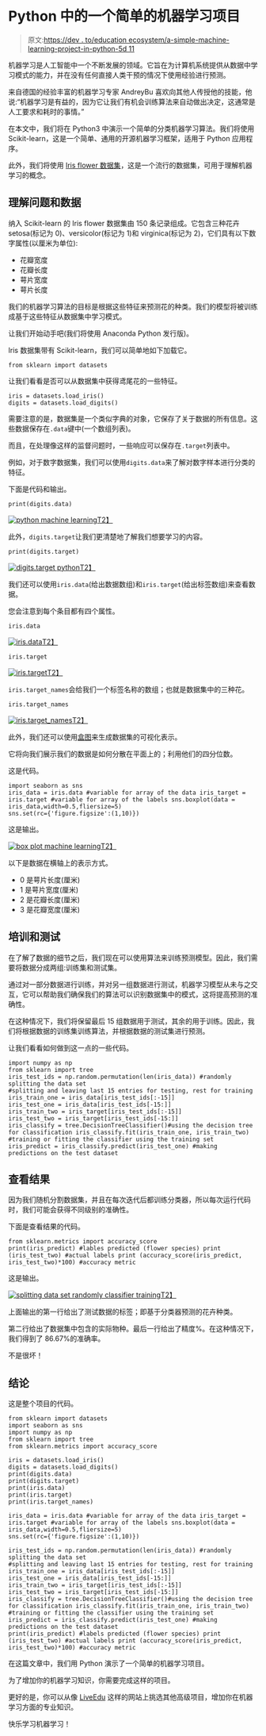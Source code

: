 # Python 中的一个简单的机器学习项目

> 原文:[https://dev . to/education ecosystem/a-simple-machine-learning-project-in-python-5d 11](https://dev.to/educationecosystem/a-simple-machine-learning-project-in-python-5d11)

机器学习是人工智能中一个不断发展的领域。它旨在为计算机系统提供从数据中学习模式的能力，并在没有任何直接人类干预的情况下使用经验进行预测。

来自德国的经验丰富的机器学习专家 AndreyBu 喜欢向其他人传授他的技能，他说:“机器学习是有益的，因为它让我们有机会训练算法来自动做出决定，这通常是人工要求和耗时的事情。”

在本文中，我们将在 Python3 中演示一个简单的分类机器学习算法。我们将使用 Scikit-learn，这是一个简单、通用的开源机器学习框架，适用于 Python 应用程序。

此外，我们将使用 [Iris flower 数据集](https://en.wikipedia.org/wiki/Iris_flower_data_set)，这是一个流行的数据集，可用于理解机器学习的概念。

## [](#understanding-the-problem-and-data)理解问题和数据

纳入 Scikit-learn 的 Iris flower 数据集由 150 条记录组成。它包含三种花卉 setosa(标记为 0)、versicolor(标记为 1)和 virginica(标记为 2)，它们具有以下数字属性(以厘米为单位):

*   花瓣宽度
*   花瓣长度
*   萼片宽度
*   萼片长度

我们的机器学习算法的目标是根据这些特征来预测花的种类。我们的模型将被训练成基于这些特征从数据集中学习模式。

让我们开始动手吧(我们将使用 Anaconda Python 发行版)。

Iris 数据集带有 Scikit-learn，我们可以简单地如下加载它。

```
from sklearn import datasets 
```

让我们看看是否可以从数据集中获得鸢尾花的一些特征。

```
iris = datasets.load_iris()
digits = datasets.load_digits() 
```

需要注意的是，数据集是一个类似字典的对象，它保存了关于数据的所有信息。这些数据保存在`.data`键中(一个数组列表)。

而且，在处理像这样的监督问题时，一些响应可以保存在`.target`列表中。

例如，对于数字数据集，我们可以使用`digits.data`来了解对数字样本进行分类的特征。

下面是代码和输出。

```
print(digits.data) 
```

[![python machine learning](../Images/5a81e41209e60b91fd543bdf21e4ded6.png)T2】](https://res.cloudinary.com/practicaldev/image/fetch/s--0Mz-gg7e--/c_limit%2Cf_auto%2Cfl_progressive%2Cq_auto%2Cw_880/http://blog.liveedu.tv/wp-content/uploads/2018/05/ml1.png)

此外，`digits.target`让我们更清楚地了解我们想要学习的内容。

```
print(digits.target) 
```

[![digits.target python](../Images/66fcaa156e5500b1159b83a3bd02b6f2.png)T2】](https://res.cloudinary.com/practicaldev/image/fetch/s--hny4Q8Sr--/c_limit%2Cf_auto%2Cfl_progressive%2Cq_auto%2Cw_880/http://blog.liveedu.tv/wp-content/uploads/2018/05/ml2.png)

我们还可以使用`iris.data`(给出数据数组)和`iris.target`(给出标签数组)来查看数据。

您会注意到每个条目都有四个属性。

```
iris.data 
```

[![iris.data](../Images/5dd8aa4321aaba05ae6761413418f0e9.png)T2】](https://res.cloudinary.com/practicaldev/image/fetch/s--IBghmEHu--/c_limit%2Cf_auto%2Cfl_progressive%2Cq_auto%2Cw_880/http://blog.liveedu.tv/wp-content/uploads/2018/05/ml3.png)

```
iris.target 
```

[![iris.target](../Images/4e4308183934eace3e47eea429079906.png)T2】](https://res.cloudinary.com/practicaldev/image/fetch/s--OXThgU-s--/c_limit%2Cf_auto%2Cfl_progressive%2Cq_auto%2Cw_880/http://blog.liveedu.tv/wp-content/uploads/2018/05/ml4.png)

`iris.target_names`会给我们一个标签名称的数组；也就是数据集中的三种花。

`iris.target_names`

[![iris.target_names](../Images/813e6310e7e9b658956e8e91a283a0d6.png)T2】](https://res.cloudinary.com/practicaldev/image/fetch/s--jdYuV-Un--/c_limit%2Cf_auto%2Cfl_progressive%2Cq_auto%2Cw_880/http://blog.liveedu.tv/wp-content/uploads/2018/05/ml5.png)

此外，我们还可以使用[盒图](https://en.wikipedia.org/wiki/Box_plot)来生成数据集的可视化表示。

它将向我们展示我们的数据是如何分散在平面上的；利用他们的四分位数。

这是代码。

```
import seaborn as sns
iris_data = iris.data #variable for array of the data iris_target = iris.target #variable for array of the labels sns.boxplot(data = iris_data,width=0.5,fliersize=5)
sns.set(rc={'figure.figsize':(1,10)}) 
```

这是输出。

[![box plot machine learning](../Images/dc2544f54c31eb8c03fb3f78bbc4c1cf.png)T2】](https://res.cloudinary.com/practicaldev/image/fetch/s--tmyfEz8h--/c_limit%2Cf_auto%2Cfl_progressive%2Cq_auto%2Cw_880/http://blog.liveedu.tv/wp-content/uploads/2018/05/ml6.png)

以下是数据在横轴上的表示方式。

*   0 是萼片长度(厘米)
*   1 是萼片宽度(厘米)
*   2 是花瓣长度(厘米)
*   3 是花瓣宽度(厘米)

## [](#training-and-testing)培训和测试

在了解了数据的细节之后，我们现在可以使用算法来训练预测模型。因此，我们需要将数据分成两组:训练集和测试集。

通过对一部分数据进行训练，并对另一组数据进行测试，机器学习模型从未与之交互，它可以帮助我们确保我们的算法可以识别数据集中的模式，这将提高预测的准确性。

在这种情况下，我们将保留最后 15 组数据用于测试，其余的用于训练。因此，我们将根据数据的训练集训练算法，并根据数据的测试集进行预测。

让我们看看如何做到这一点的一些代码。

```
import numpy as np
from sklearn import tree
iris_test_ids = np.random.permutation(len(iris_data)) #randomly splitting the data set
#splitting and leaving last 15 entries for testing, rest for training iris_train_one = iris_data[iris_test_ids[:-15]]
iris_test_one = iris_data[iris_test_ids[-15:]]
iris_train_two = iris_target[iris_test_ids[:-15]]
iris_test_two = iris_target[iris_test_ids[-15:]]
iris_classify = tree.DecisionTreeClassifier()#using the decision tree for classification iris_classify.fit(iris_train_one, iris_train_two) #training or fitting the classifier using the training set iris_predict = iris_classify.predict(iris_test_one) #making predictions on the test dataset 
```

## [](#viewing-the-results)查看结果

因为我们随机分割数据集，并且在每次迭代后都训练分类器，所以每次运行代码时，我们可能会获得不同级别的准确性。

下面是查看结果的代码。

```
from sklearn.metrics import accuracy_score
print(iris_predict) #lables predicted (flower species) print (iris_test_two) #actual labels print (accuracy_score(iris_predict, iris_test_two)*100) #accuracy metric 
```

这是输出。

[![splitting data set randomly classifier training](../Images/d368c094d18733b01c9cdcf1fda5cb02.png)T2】](https://res.cloudinary.com/practicaldev/image/fetch/s--346Ii1Q3--/c_limit%2Cf_auto%2Cfl_progressive%2Cq_auto%2Cw_880/http://blog.liveedu.tv/wp-content/uploads/2018/05/ml7.png)

上面输出的第一行给出了测试数据的标签；即基于分类器预测的花卉种类。

第二行给出了数据集中包含的实际物种。最后一行给出了精度%。在这种情况下，我们得到了 86.67%的准确率。

不是很坏！

## [](#conclusion)结论

这是整个项目的代码。

```
from sklearn import datasets
import seaborn as sns
import numpy as np
from sklearn import tree
from sklearn.metrics import accuracy_score

iris = datasets.load_iris()
digits = datasets.load_digits()
print(digits.data)
print(digits.target)
print(iris.data)
print(iris.target)
print(iris.target_names)

iris_data = iris.data #variable for array of the data iris_target = iris.target #variable for array of the labels sns.boxplot(data = iris_data,width=0.5,fliersize=5)
sns.set(rc={'figure.figsize':(1,10)})

iris_test_ids = np.random.permutation(len(iris_data)) #randomly splitting the data set
#splitting and leaving last 15 entries for testing, rest for training iris_train_one = iris_data[iris_test_ids[:-15]]
iris_test_one = iris_data[iris_test_ids[-15:]]
iris_train_two = iris_target[iris_test_ids[:-15]]
iris_test_two = iris_target[iris_test_ids[-15:]]
iris_classify = tree.DecisionTreeClassifier()#using the decision tree for classification iris_classify.fit(iris_train_one, iris_train_two) #training or fitting the classifier using the training set iris_predict = iris_classify.predict(iris_test_one) #making predictions on the test dataset 
print(iris_predict) #labels predicted (flower species) print (iris_test_two) #actual labels print (accuracy_score(iris_predict, iris_test_two)*100) #accuracy metric 
```

在这篇文章中，我们用 Python 演示了一个简单的机器学习项目。

为了增加你的机器学习知识，你需要完成这样的项目。

更好的是，你可以从像 [LiveEdu](https://www.liveedu.tv/projects/premium/artificial-intelligence/machine-learning/) 这样的网站上挑选其他高级项目，增加你在机器学习方面的专业知识。

快乐学习机器学习！